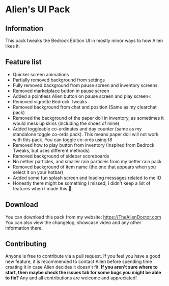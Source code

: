 # Alien's UI Pack
## Information
This pack tweaks the Bedrock Edition UI in mostly minor ways to how Alien likes it.
## Feature list
- Quicker screen animations
- Partially removed background from settings
- Fully removed background from pause screen and inventory screens
- Removed marketplace button in pause screen
- Added a pointless Alien button on pause screen and play screen<
- Removed vignette Bedrock Tweaks
- Removed background from chat and position (Same as my clearchat pack)
- Removed the background of the paper doll in inventory, as sometimes it would mess up skins (including the shoes of mine)
- Added toggleable co-ordinates and day counter (same as my standalone toggle co-ords pack). This means paper doll will not work with this pack. You can toggle co-ords using f8
- Removed how to play button from inventory (Inspired from Bedrock Tweaks, but uses different methods)
- Removed background of sidebar scoreboards
- No nether particles, and smaller rain particles from my better rain pack
- Removed background of item name (the one that appears when you select it on your hotbar)
- Added some fun splash screen and loading messages related to me :D
- Honestly there might be something I missed, I didn't keep a list of features when I made this :facepalm:
## Download
You can download this pack from my website: https://TheAlienDoctor.com <br>
You can also view the changelog, showcase video and any other information there.
## Contributing
Anyone is free to contribute via a pull request. If you feel you have a good new feature, it is recommended to contact Alien before spending time creating it in case Alien decides it doesn't fit. <b>
If you aren't sure where to start, then maybe check the issues tab for some bugs you might be able to fix? </b>
Any and all contributions are welcome and appreciated!
